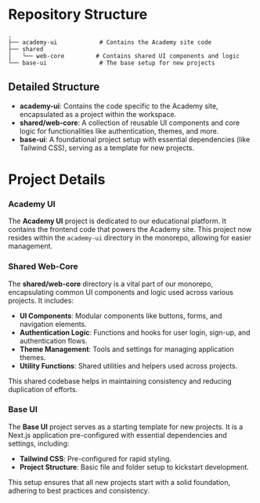 # Repository Structure

```
.
├── academy-ui            # Contains the Academy site code
├── shared
│   └── web-core         # Contains shared UI components and logic
└── base-ui               # The base setup for new projects
```

## Detailed Structure

- **academy-ui**: Contains the code specific to the Academy site, encapsulated as a project within the workspace.
- **shared/web-core**: A collection of reusable UI components and core logic for functionalities like authentication, themes, and more.
- **base-ui**: A foundational project setup with essential dependencies (like Tailwind CSS), serving as a template for new projects.

# Project Details

### Academy UI

The **Academy UI** project is dedicated to our educational platform. It contains the frontend code that powers the Academy site. This project now resides within the `academy-ui` directory in the monorepo, allowing for easier management.

### Shared Web-Core

The **shared/web-core** directory is a vital part of our monorepo, encapsulating common UI components and logic used across various projects. It includes:

- **UI Components**: Modular components like buttons, forms, and navigation elements.
- **Authentication Logic**: Functions and hooks for user login, sign-up, and authentication flows.
- **Theme Management**: Tools and settings for managing application themes.
- **Utility Functions**: Shared utilities and helpers used across projects.

This shared codebase helps in maintaining consistency and reducing duplication of efforts.

### Base UI

The **Base UI** project serves as a starting template for new projects. It is a Next.js application pre-configured with essential dependencies and settings, including:

- **Tailwind CSS**: Pre-configured for rapid styling.
- **Project Structure**: Basic file and folder setup to kickstart development.

[//]: <> (Todo: Add more concrete description of what's contained in this folder.)

This setup ensures that all new projects start with a solid foundation, adhering to best practices and consistency.
